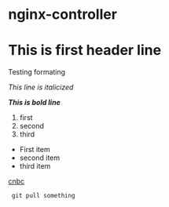 # nginx-controller
# This is first header line
Testing formating

*This line is italicized*

***This is bold line***

1. first
1. second
1. third

- First item
- second item
- third item

[cnbc](https://www.cnbc.com)

` git pull something`
